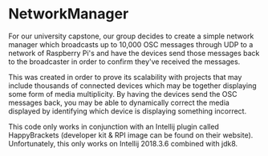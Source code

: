 # NetworkManager
For our university capstone, our group decides to create a simple network manager which broadcasts up to 10,000 OSC messages through UDP to a network of Raspberry Pi's and have the devices send those messages back to the broadcaster in order to confirm they've received the messages. 

This was created in order to prove its scalability with projects that may include thousands of connected devices which may be together displaying some form of media multiplicity.
By having the devices send the OSC messages back, you may be able to dynamically correct the media displayed by identifying which device is displaying something incorrect.

This code only works in conjunction with an Intellij plugin called HappyBrackets (developer kit & RPI image can be found on their website). Unfortunately, this only works on Intellij 2018.3.6  combined with jdk8.
